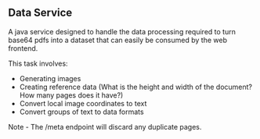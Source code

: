 ## Data Service

A java service designed to handle the data processing required to turn base64 pdfs into a dataset that can easily be consumed by the web frontend.

This task involves:
- Generating images
- Creating reference data (What is the height and width of the document? How many pages does it have?)
- Convert local image coordinates to text
- Convert groups of text to data formats

Note - The /meta endpoint will discard any duplicate pages.